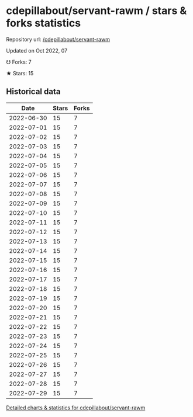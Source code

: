 # cdepillabout/servant-rawm / stars & forks statistics

Repository url: [/cdepillabout/servant-rawm](https://github.com/cdepillabout/servant-rawm)

Updated on Oct 2022, 07

☋ Forks: 7

★ Stars: 15

## Historical data
| Date | Stars | Forks |
|------|-------|-------|
| 2022-06-30 | 15 | 7 | 
| 2022-07-01 | 15 | 7 | 
| 2022-07-02 | 15 | 7 | 
| 2022-07-03 | 15 | 7 | 
| 2022-07-04 | 15 | 7 | 
| 2022-07-05 | 15 | 7 | 
| 2022-07-06 | 15 | 7 | 
| 2022-07-07 | 15 | 7 | 
| 2022-07-08 | 15 | 7 | 
| 2022-07-09 | 15 | 7 | 
| 2022-07-10 | 15 | 7 | 
| 2022-07-11 | 15 | 7 | 
| 2022-07-12 | 15 | 7 | 
| 2022-07-13 | 15 | 7 | 
| 2022-07-14 | 15 | 7 | 
| 2022-07-15 | 15 | 7 | 
| 2022-07-16 | 15 | 7 | 
| 2022-07-17 | 15 | 7 | 
| 2022-07-18 | 15 | 7 | 
| 2022-07-19 | 15 | 7 | 
| 2022-07-20 | 15 | 7 | 
| 2022-07-21 | 15 | 7 | 
| 2022-07-22 | 15 | 7 | 
| 2022-07-23 | 15 | 7 | 
| 2022-07-24 | 15 | 7 | 
| 2022-07-25 | 15 | 7 | 
| 2022-07-26 | 15 | 7 | 
| 2022-07-27 | 15 | 7 | 
| 2022-07-28 | 15 | 7 | 
| 2022-07-29 | 15 | 7 | 


[Detailed charts & statistics for cdepillabout/servant-rawm](https://reviewgithub.com/rep/cdepillabout/servant-rawm)
